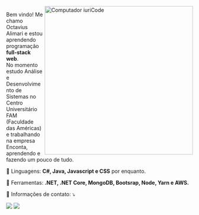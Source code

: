 <img src="https://raw.githubusercontent.com/MicaelliMedeiros/micaellimedeiros/master/image/computer-illustration.png" min-width="400px" max-width="400px" width="400px" align="right" alt="Computador iuriCode">

<p align="left"> 
  Bem vindo! Me chamo Octavius Alimari e estou aprendendo programação <strong>full-stack web</strong>.<br>
  No momento estudo Análise e Desenvolvimento de Sistemas no Centro Universitário FAM (Faculdade das Américas) e trabalhando na empresa Enconta, aprendendo e fazendo um   pouco de tudo.
</p>

<p align="left">
  🦄 Linguagens: <strong>C#, Java, Javascript e CSS</strong> por enquanto.
</p>

<p align="left">
  💼 Ferramentas: <strong>.NET, .NET Core, MongoDB, Bootsrap, Node, Yarn e AWS.</strong>
</p>

<p align="left">
  💌 Informações de contato: ⤵️
</p>

<p align="left">
  <a href="mailto:octaviusalimari654@gmail.com" alt="Gmail">
  <img src="https://img.shields.io/badge/-Gmail-FF0000?style=flat-square&labelColor=FF0000&logo=gmail&logoColor=white&link=LINK-DO-SEU-EMAIL" /></a>

  <a href="https://api.whatsapp.com/send?phone=5511942406917hatsApp">
  <img src="https://img.shields.io/badge/-WhatsApp-25d366?style=flat-square&labelColor=25d366&logo=whatsapp&logoColor=white&link=API-DO-SEU-WHATSAPP"/></a>
